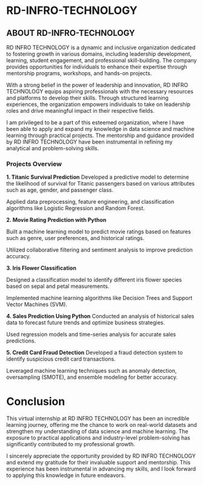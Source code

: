 # RD-INFRO-TECHNOLOGY

## ABOUT RD-INFRO-TECHNOLOGY

RD INFRO TECHNOLOGY is a dynamic and inclusive organization dedicated to fostering growth in various domains, including leadership development, learning, student engagement, and professional skill-building. The company provides opportunities for individuals to enhance their expertise through mentorship programs, workshops, and hands-on projects.

With a strong belief in the power of leadership and innovation, RD INFRO TECHNOLOGY equips aspiring professionals with the necessary resources and platforms to develop their skills. Through structured learning experiences, the organization empowers individuals to take on leadership roles and drive meaningful impact in their respective fields.

I am privileged to be a part of this esteemed organization, where I have been able to apply and expand my knowledge in data science and machine learning through practical projects. The mentorship and guidance provided by RD INFRO TECHNOLOGY have been instrumental in refining my analytical and problem-solving skills.



### Projects Overview
**1. Titanic Survival Prediction**
Developed a predictive model to determine the likelihood of survival for Titanic passengers based on various attributes such as age, gender, and passenger class.

Applied data preprocessing, feature engineering, and classification algorithms like Logistic Regression and Random Forest.

**2. Movie Rating Prediction with Python**

Built a machine learning model to predict movie ratings based on features such as genre, user preferences, and historical ratings.

Utilized collaborative filtering and sentiment analysis to improve prediction accuracy.

**3. Iris Flower Classification**

Designed a classification model to identify different iris flower species based on sepal and petal measurements.

Implemented machine learning algorithms like Decision Trees and Support Vector Machines (SVM).

**4. Sales Prediction Using Python**
Conducted an analysis of historical sales data to forecast future trends and optimize business strategies.

Used regression models and time-series analysis for accurate sales predictions.

**5. Credit Card Fraud Detection**
Developed a fraud detection system to identify suspicious credit card transactions.

Leveraged machine learning techniques such as anomaly detection, oversampling (SMOTE), and ensemble modeling for better accuracy.


# Conclusion
This virtual internship at RD INFRO TECHNOLOGY has been an incredible learning journey, offering me the chance to work on real-world datasets and strengthen my understanding of data science and machine learning. The exposure to practical applications and industry-level problem-solving has significantly contributed to my professional growth.

I sincerely appreciate the opportunity provided by RD INFRO TECHNOLOGY and extend my gratitude for their invaluable support and mentorship. This experience has been instrumental in advancing my skills, and I look forward to applying this knowledge in future endeavors.

